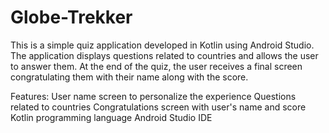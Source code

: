 # Globe-Trekker
This is a simple quiz application developed in Kotlin using Android Studio. The application displays questions related to countries and allows the user to answer them. At the end of the quiz, the user receives a final screen congratulating them with their name along with the score.

Features:
User name screen to personalize the experience
Questions related to countries
Congratulations screen with user's name and score
Kotlin programming language
Android Studio IDE
